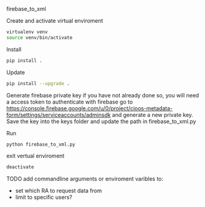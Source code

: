 firebase_to_xml

Create and activate virtual enviroment
```bash
virtualenv venv
source venv/bin/activate
```

Install
```bash
pip install .
```

Update
```bash
pip install --upgrade .
```

Generate firebase private key
if you have not already done so, you will need a access token to authenticate with firebase
go to https://console.firebase.google.com/u/0/project/cioos-metadata-form/settings/serviceaccounts/adminsdk
and generate a new private key. Save the key into the keys folder and update the path in firebase_to_xml.py

Run
```bash
python firebase_to_xml.py
```

exit vertual enviroment
```bash
deactivate
```


TODO add commandline arguments or enviroment varibles to:
- set which RA to request data from
- limit to specific users?
